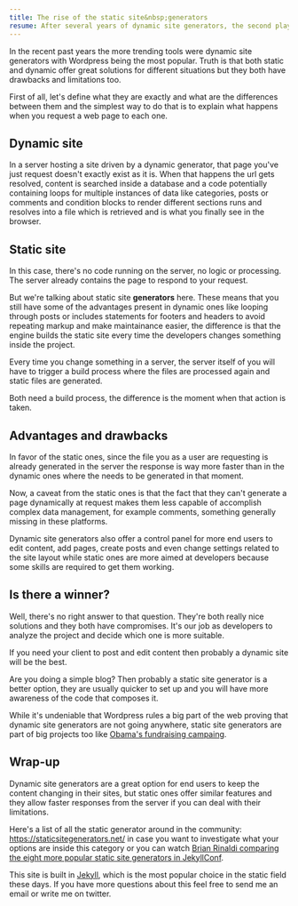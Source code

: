 ```yaml
---
title: The rise of the static site&nbsp;generators
resume: After several years of dynamic site generators, the second player is asking for a challenge. They are getting more powerful, easier to set and becoming more compelling tools to be the best solution for more web projects.
---
```


In the recent past years the more trending tools were dynamic site generators with Wordpress being the most popular. Truth is that both static and dynamic offer great solutions for different situations but they both have drawbacks and limitations too.

First of all, let's define what they are exactly and what are the differences between them and the simplest way to do that is to explain what happens when you request a web page to each one.


## Dynamic site

In a server hosting a site driven by a dynamic generator, that page you've just request doesn't exactly exist as it is. When that happens the url gets resolved, content is searched inside a database and a code potentially containing loops for multiple instances of data like categories, posts or comments and condition blocks to render different sections runs and resolves into a file which is retrieved and is what you finally see in the browser.

## Static site

In this case, there's no code running on the server, no logic or processing. The server already contains the page to respond to your request.

But we're talking about static site **generators** here. These means that you still have some of the advantages present in dynamic ones like looping through posts or includes statements for footers and headers to avoid repeating markup and make maintainance easier, the difference is that the engine builds the static site every time the developers changes something inside the project.

Every time you change something in a server, the server itself of you will have to trigger a build process where the files are processed again and static files are generated.

Both need a build process, the difference is the moment when that action is taken.


## Advantages and drawbacks

In favor of the static ones, since the file you as a user are requesting is already generated in the server the response is way more faster than in the dynamic ones where the needs to be generated in that moment.

Now, a caveat from the static ones is that the fact that they can't generate a page dynamically at request makes them less capable of accomplish complex data management, for example comments, something generally missing in these platforms.

Dynamic site generators also offer a control panel for more end users to edit content, add pages, create posts and even change settings related to the site layout while static ones are more aimed at developers because some skills are required to get them working.


## Is there a winner?

Well, there's no right answer to that question. They're both really nice solutions and they both have compromises. It's our job as developers to analyze the project and decide which one is more suitable.

If you need your client to post and edit content then probably a dynamic site will be the best.

Are you doing a simple blog? Then probably a static site generator is a better option, they are usually quicker to set up and you will have more awareness of the code that composes it.

While it's undeniable that Wordpress rules a big part of the web proving that dynamic site generators are not going anywhere, static site generators are part of big projects too like <a href="http://kylerush.net/blog/meet-the-obama-campaigns-250-million-fundraising-platform/" target="_blank">Obama's fundraising campaing</a>.


## Wrap-up

Dynamic site generators are a great option for end users to keep the content changing in their sites, but static ones offer similar features and they allow faster responses from the server if you can deal with their limitations.

Here's a list of all the static generator around in the community: <a href="https://staticsitegenerators.net/" target="_blank">https://staticsitegenerators.net/</a> in case you want to investigate what your options are inside this category or you can watch <a href="https://www.youtube.com/watch?v=vT7DhK5zbv0" target="_blank">Brian Rinaldi comparing the eight more popular static site generators in JekyllConf</a>.

This site is built in <a href="http://jekyllrb.com/" target="_blank">Jekyll</a>, which is the most popular choice in the static field these days. If you have more questions about this feel free to send me an email or write me on twitter.

